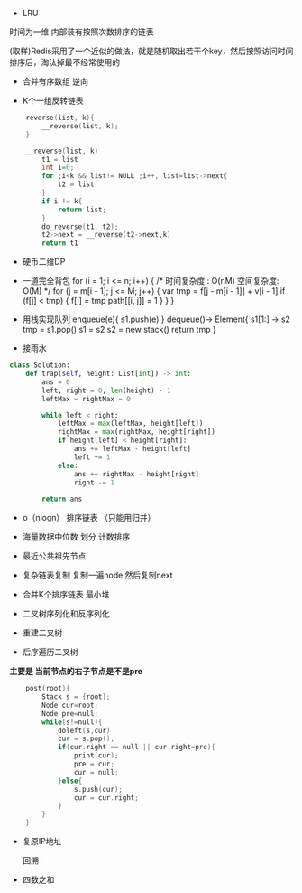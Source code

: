 - LRU

时间为一维
内部装有按照次数排序的链表

(取样)Redis采用了一个近似的做法，就是随机取出若干个key，然后按照访问时间排序后，淘汰掉最不经常使用的

- 合并有序数组
逆向

- K个一组反转链表
```c
    reverse(list, k){
        __reverse(list, k);
    }

    __reverse(list, k)
        t1 = list
        int i=0;
        for ;i<k && list!= NULL ;i++, list=list->next{
            t2 = list
        }
        if i != k{
            return list;
        }
        do_reverse(t1, t2);
        t2->next = __reverse(t2->next,k)
        return t1
```

- 硬币二维DP
- 一道完全背包
for (i = 1; i <= n; i++) {
        /*
        时间复杂度 : O(nM)
        空间复杂度: O(M)
        */
        for (j = m[i - 1]; j <= M; j++) {
            var tmp = f[j - m[i - 1]] + v[i - 1]
            if (f[j] < tmp) {
                f[j] = tmp
                path[[i, j]] = 1
            }
        }
}

- 用栈实现队列
    enqueue(e){
        s1.push(e)
    }
    dequeue()-> Element{
        s1[1:] -> s2
        tmp = s1.pop()
        s1 = s2
        s2 = new stack()
        return tmp
    }
    
- 接雨水

```python
class Solution:
    def trap(self, height: List[int]) -> int:
        ans = 0
        left, right = 0, len(height) - 1
        leftMax = rightMax = 0

        while left < right:
            leftMax = max(leftMax, height[left]) 
            rightMax = max(rightMax, height[right])
            if height[left] < height[right]:
                ans += leftMax - height[left]
                left += 1
            else:
                ans += rightMax - height[right]
                right -= 1
        
        return ans
```

- o（nlogn） 排序链表 （只能用归并）
- 海量数据中位数
    划分
    计数排序

- 最近公共祖先节点
- 复杂链表复制
    复制一遍node
    然后复制next

- 合并K个排序链表
    最小堆


- 二叉树序列化和反序列化
- 重建二叉树
- 后序遍历二叉树

**主要是 当前节点的右子节点是不是pre**
```c
    post(root){
        Stack s = {root};
        Node cur=root;
        Node pre=null;
        while(s!=null){
            doleft(s,cur)
            cur = s.pop();
            if(cur.right == null || cur.right=pre){
                print(cur);
                pre = cur;
                cur = null;
            }else{
                s.push(cur);
                cur = cur.right;
            }
        }
    }

```
- 复原IP地址

    回溯

- 四数之和
  